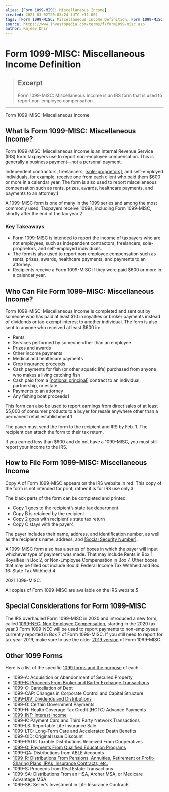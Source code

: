 ```yaml
---
alias: [Form 1099-MISC: Miscellaneous Income]
created: 2021-03-02T20:03:24 (UTC +11:00)
tags: [Form 1099-MISC: Miscellaneous Income Definition, Form 1099-MISC: Miscellaneous Income]
source: https://www.investopedia.com/terms/f/form1099-misc.asp
author: Rajeev Dhir
---
```


# Form 1099-MISC: Miscellaneous Income Definition

> ## Excerpt
> Form 1099-MISC: Miscellaneous Income is an IRS form that is used to report non-employee compensation.

---

Form 1099-MISC: Miscellaneous Income
## What Is Form 1099-MISC: Miscellaneous Income?

Form 1099-MISC: Miscellaneous Income is an Internal Revenue Service (IRS) form taxpayers use to report non-employee compensation. This is generally a business payment—not a personal payment.

Independent contractors, freelancers, [[sole-proprietors]](https://www.investopedia.com/terms/s/soleproprietorship.asp), and self-employed individuals, for example, receive one from each client who paid them $600 or more in a calendar year. The form is also used to report miscellaneous compensation such as rents, prizes, awards, healthcare payments, and payments to an attorney.1

A 1099-MISC form is one of many in the 1099 series and among the most commonly used. Taxpayers receive 1099s, including Form 1099-MISC, shortly after the end of the tax year.2 

### Key Takeaways

-   Form 1099-MISC is intended to report the income of taxpayers who are not employees, such as independent contractors, freelancers, sole-proprietors, and self-employed individuals.
-   The form is also used to report non-employee compensation such as rents, prizes, awards, healthcare payments, and payments to an attorney.
-   Recipients receive a Form 1099-MISC if they were paid $600 or more in a calendar year.

## Who Can File Form 1099-MISC: Miscellaneous Income?

Form 1099-MISC: Miscellaneous Income is completed and sent out by someone who has paid at least $10 in royalties or broker payments instead of dividends or tax-exempt interest to another individual. The form is also sent to anyone who received at least $600 in:

-   Rents
-   Services performed by someone other than an employee
-   Prizes and awards
-   Other income payments
-   Medical and healthcare payments
-   Crop insurance proceeds
-   Cash payments for fish (or other aquatic life) purchased from anyone who makes a living catching fish
-   Cash paid from a [[notional principal]](https://www.investopedia.com/terms/n/notionalprincipalamount.asp) contract to an individual, partnership, or estate
-   Payments to an attorney
-   Any fishing boat proceeds1

This form can also be used to report earnings from direct sales of at least $5,000 of consumer products to a buyer for resale anywhere other than a permanent retail establishment.1

The payer must send the form to the recipient and IRS by Feb. 1. The recipient can attach the form to their tax return.

If you earned less than $600 and do not have a 1099-MISC, you must still report your income to the IRS.

## How to File Form 1099-MISC: Miscellaneous Income

Copy A of Form 1099-MISC appears on the IRS website in red. This copy of the form is not intended for print, rather it is for IRS use only.3

The black parts of the form can be completed and printed:

-   Copy 1 goes to the recipient’s state tax department
-   Copy B is retained by the recipient
-   Copy 2 goes with recipient's state tax return
-   Copy C stays with the payer4

The payer includes their name, address, and identification number, as well as the recipient's name, address, and [[Social Security Number]](https://www.investopedia.com/terms/s/ssn.asp).

A 1099-MISC form also has a series of boxes in which the payer will input whichever type of payment was made. That may include Rents in Box 1, Royalties in Box 2, or Non-Employee Compensation in Box 7. Other boxes that may be filled out include Box 4: Federal Income Tax Withheld and Box 16: State Tax Withheld.4

2021 1099-MISC.

All copies of Form 1099-MISC are available on the IRS website.5

## Special Considerations for Form 1099-MISC

The IRS overhauled Form 1099-MISC in 2020 and introduced a new form, called [1099-NEC: Non-Employee Compensation](https://www.irs.gov/pub/irs-pdf/f1099nec.pdf), starting in the 2020 tax year.3 Form 1099-NEC will be used to report payments to non-employees currently reported in Box 7 of Form 1099-MISC. If you still need to report for tax year 2019, make sure to use the older [2019 version](https://www.irs.gov/pub/irs-prior/f1099msc--2019.pdf) of Form 1099-MISC.

## Other 1099 Forms

Here is a list of the specific [1099 forms and the purpose](https://www.investopedia.com/articles/personal-finance/082514/purpose-1099-forms.asp) of each:

-   1099-A: Acquisition or Abandonment of Secured Property
-   [1099-B: Proceeds From Broker and Barter Exchange Transactions](https://www.investopedia.com/terms/f/form-1099-b.asp)
-   1099-C: Cancellation of Debt
-   1099-CAP: Changes in Corporate Control and Capital Structure
-   [1099-DIV: Dividends and Distributions](https://www.irs.gov/pub/irs-pdf/f1099div.pdf)
-   1099-G: Certain Government Payments
-   1099-H: Health Coverage Tax Credit (HCTC) Advance Payments
-   [1099-INT: Interest Income](https://www.irs.gov/pub/irs-pdf/f1099int.pdf)
-   1099-K: Payment Card and Third Party Network Transactions
-   1099-LS: Reportable Life Insurance Sale
-   1099-LTC: Long-Term Care and Accelerated Death Benefits
-   1099-OID: Original Issue Discount
-   1099-PATR: Taxable Distributions Received From Cooperatives
-   [1099-Q: Payments From Qualified Education Programs](https://www.irs.gov/pub/irs-pdf/f1099q.pdf)
-   1099-QA: Distributions from ABLE Accounts
-   [1099-R: Distributions From Pensions, Annuities, Retirement or Profit-Sharing Plans, IRAs, Insurance Contracts, etc.](https://www.investopedia.com/terms/f/form1099r.asp) 
-   1099-S: Proceeds from Real Estate Transactions
-   1099-SA: Distributions From an HSA, Archer MSA, or Medicare Advantage MSA
-   1099-SB: Seller's Investment in Life Insurance Contrac6
